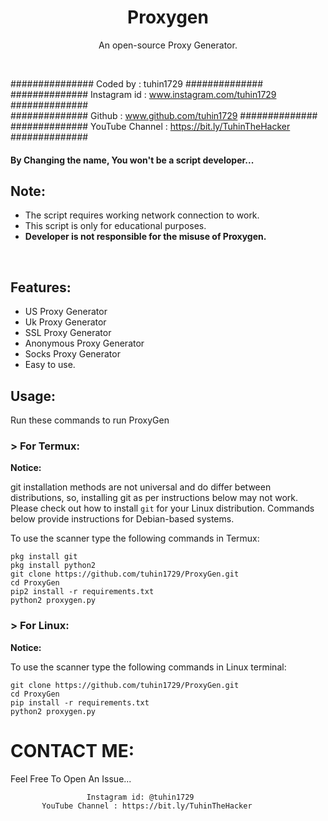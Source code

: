 <h1 align="center">Proxygen

</h1>
<p align="center">An open-source Proxy Generator.</p><br>


###############  Coded by      : tuhin1729 ##############<br>
##############  Instagram id   : www.instagram.com/tuhin1729 ##############<br>
##############  Github         : www.github.com/tuhin1729 ##############<br>
############## YouTube Channel : https://bit.ly/TuhinTheHacker ##############<br>



#### By Changing the name, You won't be a script developer...

## Note:

- The script requires working network connection to work.
- This script is only for educational purposes.
- **Developer is not responsible for the misuse of Proxygen.**
<br>

## Features:

- US Proxy Generator
- Uk Proxy Generator
- SSL Proxy Generator
- Anonymous Proxy Generator
- Socks Proxy Generator
- Easy to use.

## Usage:

Run these commands to run ProxyGen

### > For Termux:

**Notice:** 

git installation methods are not universal and do differ between distributions,
so, installing git as per instructions below may not work.
Please check out how to install `git` for your Linux distribution.
Commands below provide instructions for Debian-based systems.

To use the scanner type the following commands in Termux:
```
pkg install git
pkg install python2
git clone https://github.com/tuhin1729/ProxyGen.git
cd ProxyGen
pip2 install -r requirements.txt
python2 proxygen.py
```

### > For Linux:

**Notice:** 

To use the scanner type the following commands in Linux terminal:
```
git clone https://github.com/tuhin1729/ProxyGen.git
cd ProxyGen
pip install -r requirements.txt
python2 proxygen.py
```



# CONTACT ME:

Feel Free To Open An Issue...

```
                 Instagram id: @tuhin1729
       YouTube Channel : https://bit.ly/TuhinTheHacker
```




